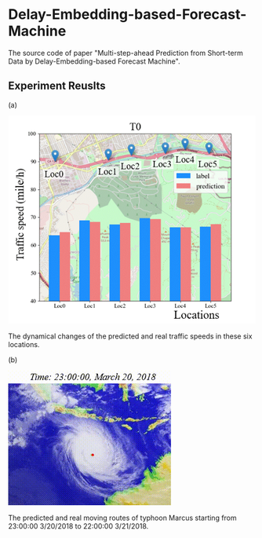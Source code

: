 # Delay-Embedding-based-Forecast-Machine
The source code of paper "Multi-step-ahead Prediction from Short-term Data by Delay-Embedding-based Forecast Machine".

## Experiment Reuslts

(a)

![The prediciton results of Traffic dataset.](./demo_gif/traffic.gif)

The dynamical changes of the predicted and real traffic speeds in these six locations. 

(b)

![The prediciton results of Typhoon route dataset.](./demo_gif/typhoon.gif)

The predicted and real moving routes of typhoon Marcus starting from 23:00:00 3/20/2018 to 22:00:00 3/21/2018.